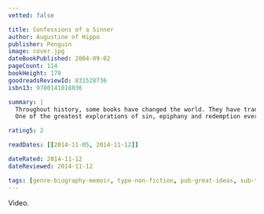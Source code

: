 ```yaml
---
vetted: false

title: Confessions of a Sinner
author: Augustine of Hippo
publisher: Penguin
image: cover.jpg
dateBookPublished: 2004-09-02
pageCount: 114
bookHeight: 179
goodreadsReviewId: 831528736
isbn13: 9780141018836

summary: |
  Throughout history, some books have changed the world. They have transformed the way we see ourselves - and each other. They have inspired debate, dissent, war and revolution. They have enlightened, outraged, provoked and comforted. They have enriched lives - and destroyed them. Now Penguin brings you the works of the great thinkers, pioneers, radicals and visionaries whose ideas shook civilization, and helped make us who we are.
  One of the greatest explorations of sin, epiphany and redemption ever written, the Confessions of Saint Augustine continue to shape our ideas with their passionate declaration of the life-changing power of faith.

rating5: 2

readDates: [[2014-11-05, 2014-11-12]]

dateRated: 2014-11-12
dateReviewed: 2014-11-12

tags: [genre-biography-memoir, type-non-fiction, pub-great-ideas, sub-theology, form-paperback]
---
```


Video.
